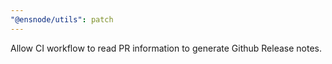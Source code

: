 ```yaml
---
"@ensnode/utils": patch
---
```


Allow CI workflow to read PR information to generate Github Release notes.
